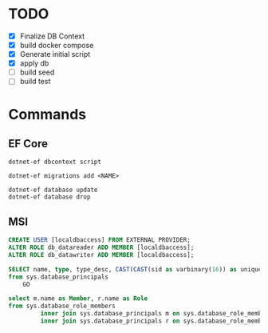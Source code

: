 # TODO

* [x] Finalize DB Context
* [x] build docker compose
* [x] Generate initial script
* [x] apply db
* [ ] build seed
* [ ] build test

# Commands

## EF Core

```
dotnet-ef dbcontext script

dotnet-ef migrations add <NAME>

dotnet-ef database update
dotnet-ef database drop
```

## MSI

```sql
CREATE USER [localdbaccess] FROM EXTERNAL PROVIDER;
ALTER ROLE db_datareader ADD MEMBER [localdbaccess];
ALTER ROLE db_datawriter ADD MEMBER [localdbaccess];

SELECT name, type, type_desc, CAST(CAST(sid as varbinary(16)) as uniqueidentifier) as appId
from sys.database_principals
    GO

select m.name as Member, r.name as Role
from sys.database_role_members
         inner join sys.database_principals m on sys.database_role_members.member_principal_id = m.principal_id
         inner join sys.database_principals r on sys.database_role_members.role_principal_id = r.principal_id
```